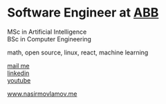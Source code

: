 <h1> Software Engineer at  <a href="https://abb-bank.az">ABB</a>  </h1>
MSc in Artificial Intelligence
<br/>
BSc in Computer Engineering

<p>math, open source, linux, react, machine learning</p>

<p>
  <a href="mailto:movlamovnasir@gmail.com">mail me</a> <br>
  <a href="https://az.linkedin.com/in/nasir-movlamov-322ab21b4">linkedin</a><br>
  <a href="https://www.youtube.com/channel/UCmE8Psks_-SDw9iG1nn6MpQ">youtube</a>
</p>
<p> 
 <a href="https://www.nasirmovlamov.me">www.nasirmovlamov.me </a>
</p>
